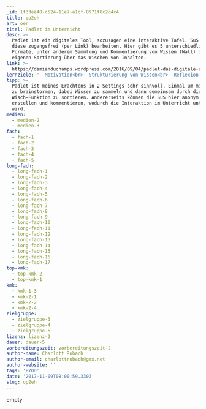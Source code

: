 ```yaml
---
_id: 1f33ea40-c524-11e7-a1cf-8971f8c2d4c4
title: op2eh
art: oer
titel: Padlet im Unterricht
desc: >-
  Padlet ist ein digitales Tool, sozusagen eine interaktive Tafel. SuS können
  diese zugangsfrei (per Link) bearbeiten. Hier gibt es 5 unterschiedliche
  Formate, unter anderem Sammlung und Kommentierung von Wissen (Wall) oder
  eigenen Sortierung über das Wischen von Inhalten.
link: >-
  https://damianduchamps.wordpress.com/2016/09/04/padlet-das-digitale-einsteigertool-fuer-lehrer/
lernziele: '- Motivation<br>- Strukturierung von Wissen<br>- Reflexion'
tipp: >-
  Padlet ist meines Erachtens in 2 Settings sehr sinnvoll. Einmal um mit den SuS
  zu brainstormen, dabei Wissen zu sammeln und dann gemeinsam durch die
  Wisch-Funktion zu sortieren. Andererseits können die SuS hier anonym Inhalte
  erstellen und kommentieren, wodurch die Interaktion im Unterricht unterstützt
  wird.
medien:
  - medien-2
  - medien-3
fach:
  - fach-1
  - fach-2
  - fach-3
  - fach-4
  - fach-5
long-fach:
  - long-fach-1
  - long-fach-2
  - long-fach-3
  - long-fach-4
  - long-fach-5
  - long-fach-6
  - long-fach-7
  - long-fach-8
  - long-fach-9
  - long-fach-10
  - long-fach-11
  - long-fach-12
  - long-fach-13
  - long-fach-14
  - long-fach-15
  - long-fach-16
  - long-fach-17
top-kmk:
  - top-kmk-2
  - top-kmk-1
kmk:
  - kmk-1-3
  - kmk-2-1
  - kmk-2-2
  - kmk-2-4
zielgruppe:
  - zielgruppe-3
  - zielgruppe-4
  - zielgruppe-5
lizenz: lizenz-2
dauer: dauer-5
vorbereitungszeit: vorbereitungszeit-2
author-name: Charlott Rubach
author-email: charlottrubach@gmx.net
author-website: ''
tags: 'BYOD'
date: '2017-11-09T08:00:59.330Z'
slug: op2eh
---
```

empty
